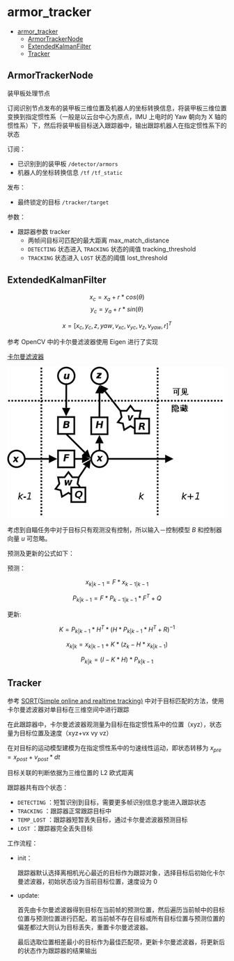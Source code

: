 # armor_tracker

- [armor\_tracker](#armor_tracker)
  - [ArmorTrackerNode](#armortrackernode)
  - [ExtendedKalmanFilter](#extendedkalmanfilter)
  - [Tracker](#tracker)

## ArmorTrackerNode

装甲板处理节点

订阅识别节点发布的装甲板三维位置及机器人的坐标转换信息，将装甲板三维位置变换到指定惯性系（一般是以云台中心为原点，IMU 上电时的 Yaw 朝向为 X 轴的惯性系）下，然后将装甲板目标送入跟踪器中，输出跟踪机器人在指定惯性系下的状态

订阅：

- 已识别到的装甲板 `/detector/armors`
- 机器人的坐标转换信息 `/tf` `/tf_static`

发布：

- 最终锁定的目标 `/tracker/target`

参数：

- 跟踪器参数 tracker
  - 两帧间目标可匹配的最大距离 max_match_distance
  - `DETECTING` 状态进入 `TRACKING` 状态的阈值 tracking_threshold
  - `TRACKING` 状态进入 `LOST` 状态的阈值 lost_threshold

## ExtendedKalmanFilter

$$ x_c = x_a + r * cos (\theta) $$
$$ y_c = y_a + r * sin (\theta) $$

$$ x = [x_c, y_c,z, yaw, v_{xc}, v_{yc},v_z, v_{yaw}, r]^T $$

参考 OpenCV 中的卡尔曼滤波器使用 Eigen 进行了实现

[卡尔曼滤波器](https://zh.wikipedia.org/wiki/%E5%8D%A1%E5%B0%94%E6%9B%BC%E6%BB%A4%E6%B3%A2)

![](docs/Kalman_filter_model.png)

考虑到自瞄任务中对于目标只有观测没有控制，所以输入－控制模型 $B$ 和控制器向量 $u$ 可忽略。

预测及更新的公式如下：

预测：

$$ x_{k|k-1} = F * x_{k-1|k-1} $$

$$ P_{k|k-1} = F * P_{k-1|k-1}* F^T + Q $$

更新:

$$ K = P_{k|k-1} * H^T * (H * P_{k|k-1} * H^T + R)^{-1} $$

$$ x_{k|k} = x_{k|k-1} + K * (z_k - H * x_{k|k-1}) $$

$$ P_{k|k} = (I - K * H) * P_{k|k-1} $$

## Tracker

参考 [SORT(Simple online and realtime tracking)](https://ieeexplore.ieee.org/abstract/document/7533003/) 中对于目标匹配的方法，使用卡尔曼滤波器对单目标在三维空间中进行跟踪

在此跟踪器中，卡尔曼滤波器观测量为目标在指定惯性系中的位置（xyz），状态量为目标位置及速度（xyz+vx vy vz）

在对目标的运动模型建模为在指定惯性系中的匀速线性运动，即状态转移为 $x_{pre} = x_{post} + v_{post} * dt$

目标关联的判断依据为三维位置的 L2 欧式距离

跟踪器共有四个状态：

- `DETECTING` ：短暂识别到目标，需要更多帧识别信息才能进入跟踪状态
- `TRACKING` ：跟踪器正常跟踪目标中
- `TEMP_LOST` ：跟踪器短暂丢失目标，通过卡尔曼滤波器预测目标
- `LOST` ：跟踪器完全丢失目标

工作流程：

- init：

  跟踪器默认选择离相机光心最近的目标作为跟踪对象，选择目标后初始化卡尔曼滤波器，初始状态设为当前目标位置，速度设为 0

- update:

  首先由卡尔曼滤波器得到目标在当前帧的预测位置，然后遍历当前帧中的目标位置与预测位置进行匹配，若当前帧不存在目标或所有目标位置与预测位置的偏差都过大则认为目标丢失，重置卡尔曼滤波器。

  最后选取位置相差最小的目标作为最佳匹配项，更新卡尔曼滤波器，将更新后的状态作为跟踪器的结果输出
